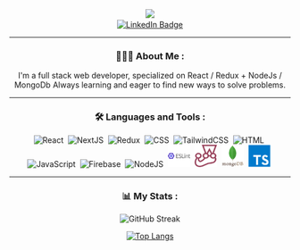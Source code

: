 <div id="header" align="center">

  <img src="https://media.giphy.com/media/jdPMeyv9rn0hZHh8n9/giphy.gif" width="100"/>
  <br>
  <a href="https://www.linkedin.com/in/raúl-cassone-07452a195/">
    <img src="https://img.shields.io/badge/LinkedIn-blue?style=for-the-badge&logo=linkedin&logoColor=white" alt="LinkedIn Badge"/>
  </a>
</div>
<div align ="center" id="badges">

---

### 👨🏻‍💻 About Me :

I'm a full stack web developer, specialized on React / Redux + NodeJs / MongoDb
Always learning and eager to find new ways to solve problems.

</div>

<div align="center">
  
---

### 🛠️ Languages and Tools :

<img src="https://upload.wikimedia.org/wikipedia/commons/a/a7/React-icon.svg" title="React" alt="React" width="40" height="40"/>&nbsp;
<img src="https://s1.qwant.com/thumbr/0x380/2/0/60cbb94d05acd6c0931c6d0279f1b4cb67b87803865f7f11a8d8d5925293e0/nextjs-drupal.jpg?u=https%3A%2F%2Fwww.drupal.org%2Ffiles%2Fproject-images%2Fnextjs-drupal.jpg&q=0&b=1&p=0&a=0" title="NextJS" alt="NextJS" width="40" height="40"/>&nbsp;
<img src="https://raw.githubusercontent.com/reduxjs/redux/master/logo/logo.png" title="Redux" alt="Redux " width="40" height="40"/>&nbsp;
<img src="https://upload.wikimedia.org/wikipedia/commons/d/d5/CSS3_logo_and_wordmark.svg"  title="CSS3" alt="CSS" width="40" height="40"/>&nbsp;
<img src="https://s1.qwant.com/thumbr/0x380/9/e/62ced82a4b2facd6dc3adf0b1ccfb245c08fd26e7e9d31ff4faabe048bc14f/tailwind-css-1024.png?u=https%3A%2F%2Flogospng.org%2Fdownload%2Ftailwind-css%2Ftailwind-css-1024.png&q=0&b=1&p=0&a=0" title="TailwindCSS" alt="TailwindCSS" width="40" height="40"/>&nbsp;
<img src="https://upload.wikimedia.org/wikipedia/commons/6/61/HTML5_logo_and_wordmark.svg" title="HTML5" alt="HTML" width="40" height="40"/>&nbsp;
<img src="https://upload.wikimedia.org/wikipedia/commons/9/99/Unofficial_JavaScript_logo_2.svg" title="JavaScript" alt="JavaScript" width="40" height="40"/>&nbsp;
<img src="https://upload.wikimedia.org/wikipedia/commons/4/46/Touchicon-180.png" title="Firebase" alt="Firebase" width="40" height="40"/>&nbsp;
<img src="https://upload.wikimedia.org/wikipedia/commons/d/d9/Node.js_logo.svg" title="NodeJS" alt="NodeJS" width="40" height="40"/>&nbsp;
<img src="https://raw.githubusercontent.com/devicons/devicon/1119b9f84c0290e0f0b38982099a2bd027a48bf1/icons/eslint/eslint-original-wordmark.svg" title="Eslint" alt="Eslint" width="40" height="40"/>&nbsp;
<img src="https://raw.githubusercontent.com/devicons/devicon/1119b9f84c0290e0f0b38982099a2bd027a48bf1/icons/jest/jest-plain.svg" title="Jest" alt="Jest" width="40" height="40"/>&nbsp;
<img src="https://raw.githubusercontent.com/devicons/devicon/1119b9f84c0290e0f0b38982099a2bd027a48bf1/icons/mongodb/mongodb-original-wordmark.svg" title="MongoDb" alt="MongoDB" width="40" height="40"/>&nbsp;
<img src="https://raw.githubusercontent.com/devicons/devicon/1119b9f84c0290e0f0b38982099a2bd027a48bf1/icons/typescript/typescript-original.svg" title="Typescript" alt="Typescript" width="40" height="40"/>&nbsp;

---

### 📊 My Stats :

![GitHub Streak](http://github-readme-streak-stats.herokuapp.com?user=JRaulPC&theme=highcontrast&background=121212)

[![Top Langs](https://github-readme-stats.vercel.app/api/top-langs/?username=JRaulPC&layout=compact&theme=highcontrast&background=121212)](https://github.com/anuraghazra/github-readme-stats)

</div>


<!--
**JRaulPC/JRaulPC** is a ✨ _special_ ✨ repository because its `README.md` (this file) appears on your GitHub profile.

Here are some ideas to get you started:

- 🔭 I’m currently working on ...
- 🌱 I’m currently learning ...
- 👯 I’m looking to collaborate on ...
- 🤔 I’m looking for help with ...
- 💬 Ask me about ...
- 📫 How to reach me: ...
- 😄 Pronouns: ...
- ⚡ Fun fact: ...
-->
